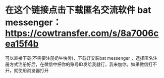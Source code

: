 # 在这个链接点击下载匿名交流软件 bat messenger： https://cowtransfer.com/s/8a7006cea15f4b

可以直接下载(不需要注册奶牛快传)，下载好安装bat messenger ，选择匿名注册方式注册好后，在微信中把你的账号ID发给我就行，我来加你。如果微信打不开，就使用浏览器打开
